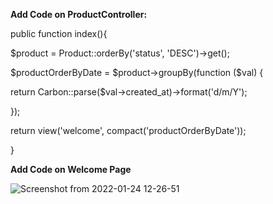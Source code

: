 <b>Add Code on ProductController: </b>
<p>public function index(){</p>
    <p>$product = Product::orderBy('status', 'DESC')->get();</p>
    <p>$productOrderByDate = $product->groupBy(function ($val) {</p>
        <p>return Carbon::parse($val->created_at)->format('d/m/Y');</p>
    <p>});</p>
    <p>return view('welcome', compact('productOrderByDate'));</p>
<p>}</p>

<b>Add Code on Welcome Page</b>


![Screenshot from 2022-01-24 12-26-51](https://user-images.githubusercontent.com/96822921/150732961-505ce637-e606-4637-a30b-b19c0582e1fe.png)
